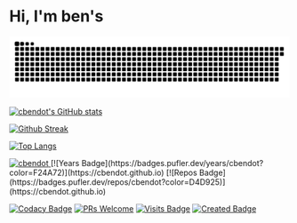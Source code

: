 <h1>Hi, I'm ben's</h1>

![snake gif](https://github.com/iamLiquidX/iamLiquidX/raw/output/github-contribution-grid-snake.svg)

[![cbendot's GitHub stats](https://github-readme-stats.vercel.app/api?username=cbendot&show_icons=true&theme=default)](https://github.com/cbendot)

[![Github Streak](https://github-readme-streak-stats.herokuapp.com/?user=cbendot&show_icons=true&count_private=true&hide_border=false&layout=compact&theme=default)](https://github.com/cbendot)

[![Top Langs](https://github-readme-stats.vercel.app/api/top-langs/?username=cbendot&layout=compact&theme=default)](https://github.com/cbendot)

<a href="https://github.com/cbendot"> 
        <img src="https://komarev.com/ghpvc/?username=cbendot&style=flat-square&color=0088ff" alt="cbendot" />
</a>
[![Years Badge](https://badges.pufler.dev/years/cbendot?color=F24A72)](https://cbendot.github.io) 
[![Repos Badge](https://badges.pufler.dev/repos/cbendot?color=D4D925)](https://cbendot.github.io) 

[![Codacy Badge](https://app.codacy.com/project/badge/Grade/aa2616fbfea54ac4a8cf5fdc8978b0eb)](https://www.codacy.com/gh/cbendot/cbendot/dashboard?utm_source=github.com&amp;utm_medium=referral&amp;utm_content=cbendot/cbendot&amp;utm_campaign=Badge_Grade) 
[![PRs Welcome](https://img.shields.io/badge/PRs-welcome-brightgreen.svg?style=flat-square&color=F66B0E)](http://github.com/cbendot) 
[![Visits Badge](https://badges.pufler.dev/visits/cbendot/cbendot?color=D4D925)](https://cbendot.github.io) 
[![Created Badge](https://badges.pufler.dev/created/cbendot/cbendot?color=0088ff)](https://cbendot.github.io)

